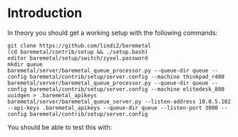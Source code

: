 # Introduction

In theory you should get a working setup with the following commands:

```
git clone https://github.com/lindi2/baremetal
(cd baremetal/contrib/setup && ./setup.bash)
editor baremetal/setup/switch/zyxel.password
mkdir queue
baremetal/server/baremetal_queue_processor.py --queue-dir queue --config baremetal/contrib/setup/server.config --machine thinkpad_r400
baremetal/server/baremetal_queue_processor.py --queue-dir queue --config baremetal/contrib/setup/server.config --machine elitedesk_800
uuidgen > .baremetal_apikeys
baremetal/server/baremetal_queue_server.py --listen-address 10.0.5.102 --api-keys .baremetal_apikeys --queue-dir queue --listen-port 3000 --config baremetal/contrib/setup/server.config
```

You should be able to test this with:

```


```